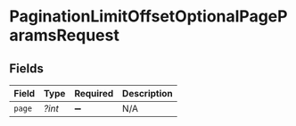 # PaginationLimitOffsetOptionalPageParamsRequest


## Fields

| Field              | Type               | Required           | Description        |
| ------------------ | ------------------ | ------------------ | ------------------ |
| `page`             | *?int*             | :heavy_minus_sign: | N/A                |